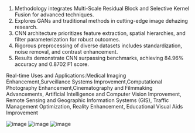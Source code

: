 1. Methodology integrates Multi-Scale Residual Block and Selective Kernel Fusion for advanced techniques.
2. Explores GANs and traditional methods in cutting-edge image dehazing research.
3. CNN architecture prioritizes feature extraction, spatial hierarchies, and filter parameterization for robust outcomes.
4. Rigorous preprocessing of diverse datasets includes standardization, noise removal, and contrast enhancement.
5. Results demonstrate CNN surpassing benchmarks, achieving 84.96% accuracy and 0.8702 F1 score.
  
Real-time Uses and Applications:Medical Imaging Enhancement,Surveillance Systems Improvement,Computational Photography Enhancement,Cinematography and Filmmaking Advancements, Artificial Intelligence and Computer Vision 
  Improvement, Remote Sensing and Geographic Information Systems (GIS), Traffic Management Optimization, Reality Enhancement, Educational Visual Aids Improvement


![image](https://github.com/pediredlaSuman/Image-Enhancement-Using-CNN-s-/assets/141764451/8753ad1f-5889-42e1-a717-3143db2fe5a2)
![image](https://github.com/pediredlaSuman/Image-Enhancement-Using-CNN-s-/assets/141764451/cf34ac2e-da38-4ee8-b487-df9f9f5b44e5)
![image](https://github.com/pediredlaSuman/Image-Enhancement-Using-CNN-s-/assets/141764451/19602423-2669-46ab-ac73-e73811204208)


